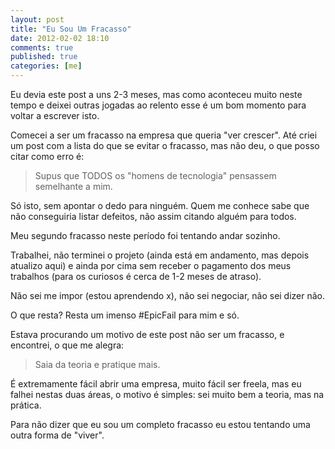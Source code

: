 ```yaml
---
layout: post
title: "Eu Sou Um Fracasso"
date: 2012-02-02 18:10
comments: true
published: true
categories: [me]
---
```


Eu devia este post a uns 2-3 meses, mas como aconteceu muito neste tempo e
deixei outras jogadas ao relento esse é um bom momento para voltar a
escrever isto.

Comecei a ser um fracasso na empresa que queria "ver crescer". Até criei
um post com a lista do que se evitar o fracasso, mas não deu, o que
posso citar como erro é:

> Supus que TODOS os "homens de tecnologia" pensassem semelhante a mim.

Só isto, sem apontar o dedo para ninguém. Quem me conhece sabe que não
conseguiria listar defeitos, não assim citando alguém para todos.

Meu segundo fracasso neste período foi tentando andar sozinho.

Trabalhei, não terminei o projeto (ainda está em andamento, mas depois
atualizo aqui) e ainda por cima sem receber o pagamento dos meus
trabalhos (para os curiosos é cerca de 1-2 meses de atraso).

Não sei me impor (estou aprendendo x), não sei negociar, não sei dizer
não.

O que resta? Resta um imenso #EpicFail para mim e só.

Estava procurando um motivo de este post não ser um fracasso, e
encontrei, o que me alegra:

> Saia da teoria e pratique mais.

É extremamente fácil abrir uma empresa, muito fácil ser freela, mas eu
falhei nestas duas áreas, o motivo é simples: sei muito bem a teoria,
mas na prática.

Para não dizer que eu sou um completo fracasso eu estou tentando uma
outra forma de "viver".

